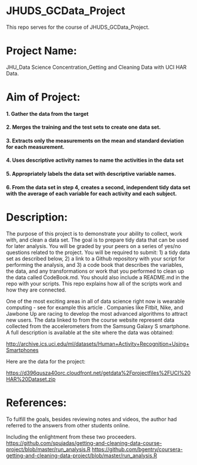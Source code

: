 # JHUDS_GCData_Project
This repo serves for the course of JHUDS_GCData_Project. 

# Project Name: 
JHU_Data Science Concentration_Getting and Cleaning Data with UCI HAR Data. 

# Aim of Project:
#### 1. Gather the data from the target 
#### 2. Merges the training and the test sets to create one data set.
#### 3. Extracts only the measurements on the mean and standard deviation for each measurement.
#### 4. Uses descriptive activity names to name the activities in the data set
#### 5. Appropriately labels the data set with descriptive variable names.
#### 6. From the data set in step 4, creates a second, independent tidy data set with the average of each variable for each activity and each subject.


# Description:
The purpose of this project is to demonstrate your ability to collect, work with, and clean a data set. The goal is to prepare tidy data that can be used for later analysis. You will be graded by your peers on a series of yes/no questions related to the project. You will be required to submit: 1) a tidy data set as described below, 2) a link to a Github repository with your script for performing the analysis, and 3) a code book that describes the variables, the data, and any transformations or work that you performed to clean up the data called CodeBook.md. You should also include a README.md in the repo with your scripts. This repo explains how all of the scripts work and how they are connected.

One of the most exciting areas in all of data science right now is wearable computing - see for example this article . Companies like Fitbit, Nike, and Jawbone Up are racing to develop the most advanced algorithms to attract new users. The data linked to from the course website represent data collected from the accelerometers from the Samsung Galaxy S smartphone. A full description is available at the site where the data was obtained:

http://archive.ics.uci.edu/ml/datasets/Human+Activity+Recognition+Using+Smartphones

Here are the data for the project:

https://d396qusza40orc.cloudfront.net/getdata%2Fprojectfiles%2FUCI%20HAR%20Dataset.zip

# References: 
To fulfill the goals, besides reviewing notes and videos, the author had referred to the answers from other students online. 

Including the enlightment from these two proceeders. 
https://github.com/spujadas/getting-and-cleaning-data-course-project/blob/master/run_analysis.R
https://github.com/bgentry/coursera-getting-and-cleaning-data-project/blob/master/run_analysis.R


